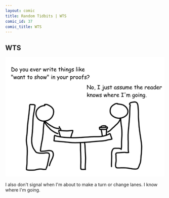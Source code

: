 ```yaml
---
layout: comic
title: Random Tidbits | WTS
comic_id: 37
comic_title: WTS
---
```


## WTS

![](/assets/images/37.png)

I also don't signal when I'm about to make a turn or change lanes. I know where I'm going.
